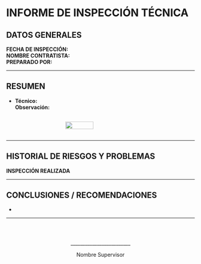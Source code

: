# INFORME DE INSPECCIÓN TÉCNICA 

## DATOS GENERALES  

**FECHA DE INSPECCIÓN:**  
**NOMBRE CONTRATISTA:**  
**PREPARADO POR:**  

---

## RESUMEN  

- **Técnico:**  
  **Observación:**  

<div style="display: flex; justify-content:center; padding:1rem">
    <img src="ruta-de-la-imagen" style="width:40%;">
</div>

---

## HISTORIAL DE RIESGOS Y PROBLEMAS 

**INSPECCIÓN REALIZADA**  

---

## CONCLUSIONES / RECOMENDACIONES  

-  

---

<!-- firma -->
<div style="text-align: center; height: 150px; padding-top: 30px;">
    <p>_________________________</p>
    <p>Nombre Supervisor</p>
</div>